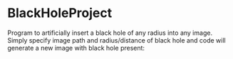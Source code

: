 # BlackHoleProject
Program to artificially insert a black hole of any radius into any image. Simply specify image path and radius/distance of black hole and code will generate a new image with black hole present:
